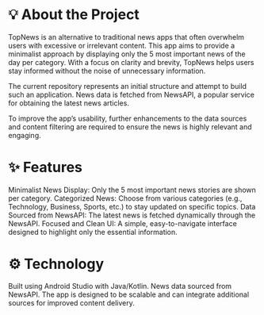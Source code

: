 # 💡 About the Project
TopNews is an alternative to traditional news apps that often overwhelm users with excessive or irrelevant content. This app aims to provide a minimalist approach by displaying only the 5 most important news of the day per category. With a focus on clarity and brevity, TopNews helps users stay informed without the noise of unnecessary information.

The current repository represents an initial structure and attempt to build such an application. News data is fetched from NewsAPI, a popular service for obtaining the latest news articles.

To improve the app’s usability, further enhancements to the data sources and content filtering are required to ensure the news is highly relevant and engaging.

# ✨ Features
Minimalist News Display: Only the 5 most important news stories are shown per category.
Categorized News: Choose from various categories (e.g., Technology, Business, Sports, etc.) to stay updated on specific topics.
Data Sourced from NewsAPI: The latest news is fetched dynamically through the NewsAPI.
Focused and Clean UI: A simple, easy-to-navigate interface designed to highlight only the essential information.

# ⚙️ Technology
Built using Android Studio with Java/Kotlin.
News data sourced from NewsAPI.
The app is designed to be scalable and can integrate additional sources for improved content delivery.
